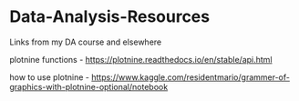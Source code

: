 # Data-Analysis-Resources
Links from my DA course and elsewhere

plotnine functions - https://plotnine.readthedocs.io/en/stable/api.html

how to use plotnine - https://www.kaggle.com/residentmario/grammer-of-graphics-with-plotnine-optional/notebook

